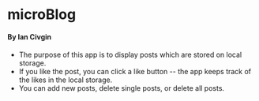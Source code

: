 # microBlog

#### By Ian Civgin

#### 

*   The purpose of this app is to display posts which are stored on local storage.
*   If you like the post, you can click a like button -- the app keeps track of the likes in the local storage.
*   You can add new posts, delete single posts, or delete all posts.